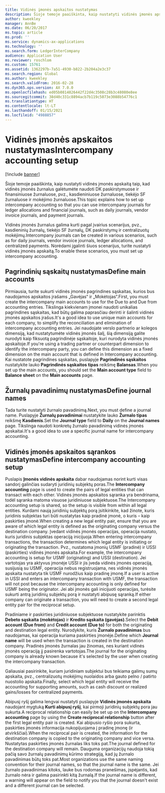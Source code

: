 ```yaml
---
title: Vidinės įmonės apskaitos nustatymas
description: Šioje temoje paaiškinta, kaip nustatyti vidinės įmonės apskaitą taip, kad vidinės įmonės žurnalus galėtumėte naudoti DK paskirstymuose ir finansiniuose žurnaluose, pvz., kasdieniniuose žurnaluose, tiekėjo SF žurnaluose ir mokėjimo žurnaluose.
author: kweekley
manager: AnnBe
ms.date: 06/20/2017
ms.topic: article
ms.prod: ''
ms.service: dynamics-ax-applications
ms.technology: ''
ms.search.form: LedgerInterCompany
audience: Application User
ms.reviewer: roschlom
ms.custom: 15761
ms.assetid: 1362297b-7a51-4930-b822-2b204a2e3c37
ms.search.region: Global
ms.author: kweekley
ms.search.validFrom: 2016-02-28
ms.dyn365.ops.version: AX 7.0.0
ms.openlocfilehash: ed05b0814826442f22d4c3508c28b3c48080e8ee
ms.sourcegitcommit: 38d40c331c8894acb7b119c5073e3088b54776c1
ms.translationtype: HT
ms.contentlocale: lt-LT
ms.lasthandoff: 01/15/2021
ms.locfileid: "4988857"
---
```

# <a name="intercompany-accounting-setup"></a><span data-ttu-id="7b2e2-103">Vidinės įmonės apskaitos nustatymas</span><span class="sxs-lookup"><span data-stu-id="7b2e2-103">Intercompany accounting setup</span></span>

[!include [banner](../includes/banner.md)]

<span data-ttu-id="7b2e2-104">Šioje temoje paaiškinta, kaip nustatyti vidinės įmonės apskaitą taip, kad vidinės įmonės žurnalus galėtumėte naudoti DK paskirstymuose ir finansiniuose žurnaluose, pvz., kasdieniniuose žurnaluose, tiekėjo SF žurnaluose ir mokėjimo žurnaluose.</span><span class="sxs-lookup"><span data-stu-id="7b2e2-104">This topic explains how to set up intercompany accounting so that you can use intercompany journals for ledger allocations and financial journals, such as daily journals, vendor invoice journals, and payment journals.</span></span>

<span data-ttu-id="7b2e2-105">Vidinės įmonės žurnalus galima kurti pagal įvairius scenarijus, pvz., kasdieninių žurnalų, tiekėjo SF žurnalų, DK paskirstymų ir centralizuotų mokėjimų.</span><span class="sxs-lookup"><span data-stu-id="7b2e2-105">Intercompany journals can be created in various scenarios, such as for daily journals, vendor invoice journals, ledger allocations, and centralized payments.</span></span> <span data-ttu-id="7b2e2-106">Norėdami įgalinti šiuos scenarijus, turite nustatyti vidinės įmonės apskaitą.</span><span class="sxs-lookup"><span data-stu-id="7b2e2-106">To enable these scenarios, you must set up intercompany accounting.</span></span>

## <a name="define-main-accounts"></a><span data-ttu-id="7b2e2-107">Pagrindinių sąskaitų nustatymas</span><span class="sxs-lookup"><span data-stu-id="7b2e2-107">Define main accounts</span></span>
<span data-ttu-id="7b2e2-108">Pirmiausia, turite sukurti vidinės įmonės pagrindines sąskaitas, kurios bus naudojamos apskaitos įrašams „Gavėjas“ ir „Mokėtojas“.</span><span class="sxs-lookup"><span data-stu-id="7b2e2-108">First, you must create the intercompany main accounts to use for the Due to and Due from accounting entries.</span></span> <span data-ttu-id="7b2e2-109">Tikslinga kiekvienam įmonei naudoti unikalias pagrindines sąskaitas, kad būtų galima paprasčiau derinti ir šalinti vidinės įmonės apskaitos įrašus.</span><span class="sxs-lookup"><span data-stu-id="7b2e2-109">It's a good idea to use unique main accounts for each company, to simplify the reconciliation and elimination of intercompany accounting entries.</span></span> <span data-ttu-id="7b2e2-110">Jei naudojate verslo partnerio ar kolegos dimensiją, kad nustatytumėte vidinės įmonės šalį, šią dimensiją galite nurodyti kaip fiksuotą pagrindinėje sąskaitoje, kuri nurodyta vidinės įmonės apskaitoje.</span><span class="sxs-lookup"><span data-stu-id="7b2e2-110">If you're using a trading partner or counterpart dimension to identify the intercompany party, you can define this dimension as a fixed dimension on the main account that is defined in Intercompany accounting.</span></span> <span data-ttu-id="7b2e2-111">Kai nustatote pagrindines sąskaitas, puslapyje **Pagrindinės sąskaitos** nustatykite lauko **Pagrindinės sąskaitos tipas** reikšmę **Balansas**.</span><span class="sxs-lookup"><span data-stu-id="7b2e2-111">When you set up the main accounts, you should set the **Main account type** field to **Balance sheet** on the **Main accounts** page.</span></span>

## <a name="define-journal-names"></a><span data-ttu-id="7b2e2-112">Žurnalų pavadinimų nustatymas</span><span class="sxs-lookup"><span data-stu-id="7b2e2-112">Define journal names</span></span>
<span data-ttu-id="7b2e2-113">Tada turite nustatyti žurnalo pavadinimą.</span><span class="sxs-lookup"><span data-stu-id="7b2e2-113">Next, you must define a journal name.</span></span> <span data-ttu-id="7b2e2-114">Puslapyje **Žurnalų pavadinimai** nustatykite lauko **Žurnalo tipas** reikšmę **Kasdienis**.</span><span class="sxs-lookup"><span data-stu-id="7b2e2-114">Set the **Journal type** field to **Daily** on the **Journal names** page.</span></span> <span data-ttu-id="7b2e2-115">Tikslinga naudoti konkretų žurnalo pavadinimą vidinės įmonės apskaitai.</span><span class="sxs-lookup"><span data-stu-id="7b2e2-115">It's a good idea to use a specific journal name for intercompany accounting.</span></span>

## <a name="define-intercompany-accounting-setup"></a><span data-ttu-id="7b2e2-116">Vidinės įmonės apskaitos sąrankos nustatymas</span><span class="sxs-lookup"><span data-stu-id="7b2e2-116">Define intercompany accounting setup</span></span>
<span data-ttu-id="7b2e2-117">Puslapis **Įmonės vidinės apskaita** dabar naudojamas norint kurti visas sandorį galinčias sudaryti juridinių subjektų poras.</span><span class="sxs-lookup"><span data-stu-id="7b2e2-117">The **Intercompany accounting** page is used to create the pairs of legal entities that can transact with each other.</span></span> <span data-ttu-id="7b2e2-118">Vidinės įmonės apskaitos sąranka yra bendrinama, todėl sąranka matoma visuose juridiniuose subjektuose.</span><span class="sxs-lookup"><span data-stu-id="7b2e2-118">The Intercompany accounting setup is shared, so the setup is visible from within all legal entities.</span></span> <span data-ttu-id="7b2e2-119">Kurdami naują juridinių subjektų porą įsitikinkite, kad žinote, kuris juridinis subjektas turi būti nustatytas kaip pradinė įmonė, o kuris – kaip paskirties įmonė.</span><span class="sxs-lookup"><span data-stu-id="7b2e2-119">When creating a new legal entity pair, ensure that you are aware of which legal entity is defined as the originating company versus the destination company.</span></span> <span data-ttu-id="7b2e2-120">Įvedant vidinės įmonės operacijas, operacija nustato, kuris juridinis subjektas operaciją inicijuoja.</span><span class="sxs-lookup"><span data-stu-id="7b2e2-120">When entering intercompany transactions, the transaction determines which legal entity is initiating or originating the transaction.</span></span> <span data-ttu-id="7b2e2-121">Pvz., nustatoma įmonių USMF (pradinė) ir USSI (paskirties) vidinės įmonės apskaita.</span><span class="sxs-lookup"><span data-stu-id="7b2e2-121">For example, the intercompany accounting is setup for USMF (originating) and USSI (destination).</span></span> <span data-ttu-id="7b2e2-122">Jei vartotojas yra aktyvus įmonėje USSI ir jis įveda vidinės įmonės operaciją, susijusią su USMF, operacija nebus registruojama, nes vidinės įmonės apskaita nustatyta tik USMF nurodžius kaip pradinę įmonę.</span><span class="sxs-lookup"><span data-stu-id="7b2e2-122">If a user is active in USSI and enters an intercompany transaction with USMF, the transaction will not post because the intercompany accounting is only defined for USMF being the originator.</span></span> <span data-ttu-id="7b2e2-123">Jei abi įmonės gali inicijuoti operacijas, turėsite sukurti antrą juridinių subjektų porą ir nustatyti abipusę sąranką.</span><span class="sxs-lookup"><span data-stu-id="7b2e2-123">If either company can originate a transaction, you will need to create a second legal entity pair for the reciprocal setup.</span></span> 

<span data-ttu-id="7b2e2-124">Pradiniame ir paskirties juridiniuose subjektuose nustatykite parinktis **Debeto sąskaita (mokėtojas)** ir **Kredito sąskaita (gavėjas)**.</span><span class="sxs-lookup"><span data-stu-id="7b2e2-124">Select the **Debit account (Due from)** and **Credit account (Due to)** for both the originating and destination legal entity.</span></span> <span data-ttu-id="7b2e2-125">Nurodykite, kuris **Žurnalo pavadinimas** bus naudojamas, kai operacija kuriama paskirties įmonėje.</span><span class="sxs-lookup"><span data-stu-id="7b2e2-125">Define which **Journal name** will be used when the transaction is created in the destination company.</span></span> <span data-ttu-id="7b2e2-126">Pradinės įmonės žurnalas jau žinomas, nes kuriant vidinės įmonės operaciją jį pasirenka vartotojas.</span><span class="sxs-lookup"><span data-stu-id="7b2e2-126">The journal for the originating company is already known because it's selected by the user when creating the intercompany transaction.</span></span> 

<span data-ttu-id="7b2e2-127">Galiausiai pasirinkite, kuriam juridiniam subjektui bus teikiama galimų sumų apskaita, pvz., centralizuotų mokėjimų nuolaidos arba gauto pelno / patirto nuostolio apskaita.</span><span class="sxs-lookup"><span data-stu-id="7b2e2-127">Finally, select which legal entity will receive the accounting for supporting amounts, such as cash discount or realized gains/losses for centralized payments.</span></span> 

<span data-ttu-id="7b2e2-128">Abipusį ryšį galima lengvai nustatyti puslapyje **Vidinės įmonės apskaita** naudojant mygtuką **Kurti abipusį ryšį**, kai pirmoji juridinių subjektų pora jau sukurta.</span><span class="sxs-lookup"><span data-stu-id="7b2e2-128">A reciprocal relationship can easily be set up on the **Intercompany accounting** page by using the **Create reciprocal relationship** button after the first legal entity pair is created.</span></span> <span data-ttu-id="7b2e2-129">Kai abipusio ryšio pora sukurta, paskirties įmonės informacija nukopijuojama į pradinę įmonę (ir atvirkščiai).</span><span class="sxs-lookup"><span data-stu-id="7b2e2-129">When the reciprocal pair is created, the information for the destination company is copied to the originating company and vice versa.</span></span> <span data-ttu-id="7b2e2-130">Nustatytas paskirties įmonės žurnalas liks toks pat.</span><span class="sxs-lookup"><span data-stu-id="7b2e2-130">The journal defined for the destination company will remain.</span></span> <span data-ttu-id="7b2e2-131">Dauguma organizacijų naudoja tokią pačią savo žurnalų pavadinimų kūrimo strategiją, kad jų žurnalo pavadinimas būtų toks pat.</span><span class="sxs-lookup"><span data-stu-id="7b2e2-131">Most organizations use the same naming convention for their journal names, so that the journal name is the same.</span></span> <span data-ttu-id="7b2e2-132">Jei žurnalo pavadinimas kitoks, lauke bus rodomas pranešimas, įspėjantis, kad žurnalo nėra ir galima pasirinkti kitą žurnalą.</span><span class="sxs-lookup"><span data-stu-id="7b2e2-132">If the journal name is different, a warning will appear on the field to notify you that the journal doesn't exist and a different journal can be selected.</span></span>



